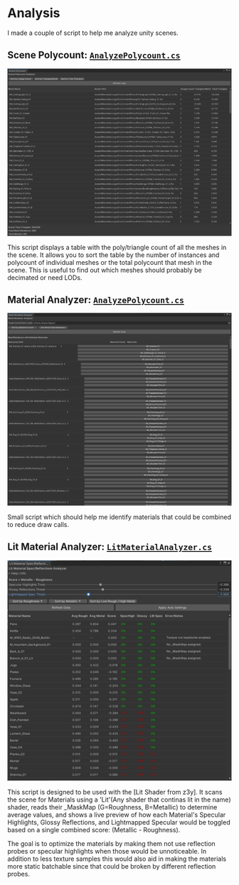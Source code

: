 # Analysis

I made a couple of script to help me analyze unity scenes.

## Scene Polycount: [`AnalyzePolycount.cs`](../Editor/Analyze/AnalyzePolycount.cs)

![AnalyzePolycount](Images/AnalyzePolycount.png)

This script displays a table with the poly/triangle count of all the meshes in the scene.
It allows you to sort the table by the number of instances and polycount of individual meshes or the total polycount that mesh in the scene.
This is useful to find out which meshes should probably be decimated or need LODs.

## Material Analyzer: [`AnalyzePolycount.cs`](../Editor/Analyze/MaterialAnalyzer.cs)

![MaterialAnalyzer](Images/MaterialAnalyzer.png)

Small script which should help me identify materials that could be combined to reduce draw calls.

## Lit Material Analyzer: [`LitMaterialAnalyzer.cs`](../Editor/Analyze/LitMaterialAnalyzer.cs)

![LitMaterialAnalyzer](Images/LitMaterialAnalyzer.png)

This script is designed to be used with the [Lit Shader from z3y]. 
It scans the scene for Materials using a 'Lit'(Any shader that continas lit in the name) shader, reads their _MaskMap (G=Roughness, B=Metallic) to determine average values, and shows a live preview of how each Material's Specular Highlights, Glossy Reflections, and Lightmapped Specular would be toggled based on a single combined score: (Metallic - Roughness).

The goal is to optimize the materials by making them not use reflection probes or specular highlights when those would be unnoticeable.
In addition to less texture samples this would also aid in making the materials more static batchable since that could be broken by different reflection probes.
